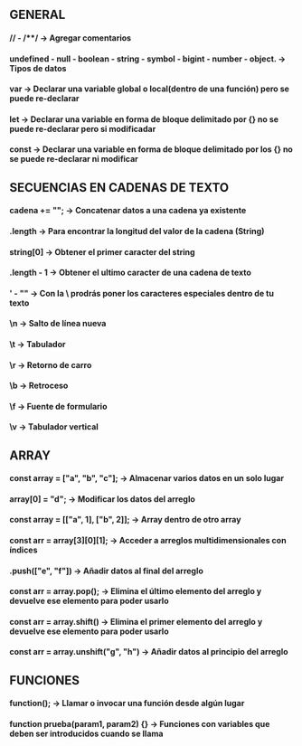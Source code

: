 ## GENERAL

#### // - /**/ -> Agregar comentarios

#### undefined - null - boolean - string - symbol - bigint - number - object. -> Tipos de datos

#### var -> Declarar una variable global o local(dentro de una función) pero se puede re-declarar

#### let -> Declarar una variable en forma de bloque delimitado por {} no se puede re-declarar pero si modificadar

#### const -> Declarar una variable en forma de bloque delimitado por los {} no se puede re-declarar ni modificar

## SECUENCIAS EN CADENAS DE TEXTO

#### cadena += ""; -> Concatenar datos a una cadena ya existente

#### .length -> Para encontrar la longitud del valor de la cadena (String)

#### string[0] -> Obtener el primer caracter del string

#### .length - 1 -> Obtener el ultimo caracter de una cadena de texto

#### \' - \"" -> Con la \ prodrás poner los caracteres especiales dentro de tu texto

#### \n -> Salto de línea nueva

#### \t -> Tabulador

#### \r -> Retorno de carro

#### \b -> Retroceso

#### \f -> Fuente de formulario

#### \v -> Tabulador vertical

## ARRAY

#### const array = ["a", "b", "c"]; -> Almacenar varios datos en un solo lugar

#### array[0] = "d"; -> Modificar los datos del arreglo

#### const array = [["a", 1], ["b", 2]]; -> Array dentro de otro array

#### const arr = array[3][0][1]; -> Acceder a arreglos multidimensionales con índices

#### .push(["e", "f"]) -> Añadir datos al final del arreglo

#### const arr = array.pop(); -> Elimina el último elemento del arreglo y devuelve ese elemento para poder usarlo

#### const arr = array.shift() -> Elimina el primer elemento del arreglo y devuelve ese elemento para poder usarlo

#### const arr = array.unshift("g", "h") -> Añadir datos al principio del arreglo

## FUNCIONES

#### function(); -> Llamar o invocar una función desde algún lugar

#### function prueba(param1, param2) {} -> Funciones con variables que deben ser introducidos cuando se llama

####
